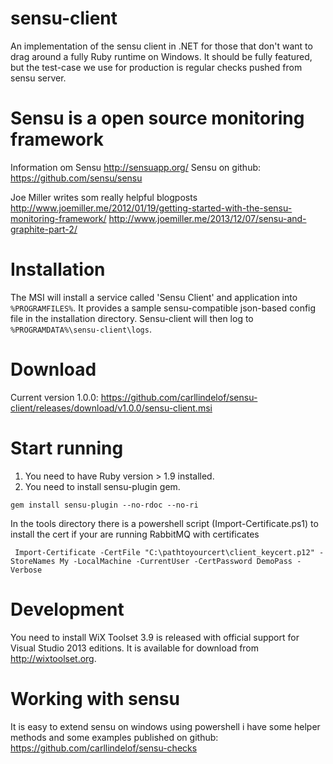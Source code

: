 sensu-client
================

An implementation of the sensu client in .NET for those that don't want to drag around a fully Ruby runtime on Windows. 
It should be fully featured, but the test-case we use for production is regular checks pushed from sensu server.

Sensu is a open source monitoring framework
============
Information om Sensu http://sensuapp.org/
Sensu on github: https://github.com/sensu/sensu

Joe Miller writes som really helpful blogposts
http://www.joemiller.me/2012/01/19/getting-started-with-the-sensu-monitoring-framework/
http://www.joemiller.me/2013/12/07/sensu-and-graphite-part-2/

Installation
============

The MSI will install a service called 'Sensu Client' and application into `%PROGRAMFILES%`. It provides a sample sensu-compatible json-based config file in the installation directory. Sensu-client will then log to `%PROGRAMDATA%\sensu-client\logs`.

Download
========

Current version 1.0.0:
https://github.com/carllindelof/sensu-client/releases/download/v1.0.0/sensu-client.msi

Start running
=============


1. You need to have Ruby version > 1.9 installed.
2. You need to install sensu-plugin gem.

`gem install sensu-plugin --no-rdoc --no-ri` 
 
In the tools directory there is a powershell script (Import-Certificate.ps1) to install the cert if your are running RabbitMQ with certificates

`
Import-Certificate -CertFile "C:\pathtoyourcert\client_keycert.p12" -StoreNames My -LocalMachine -CurrentUser -CertPassword DemoPass -Verbose`

Development
===========
You need to install WiX Toolset 3.9 is released with official support for Visual Studio 2013 editions. It is available for download from http://wixtoolset.org.

Working with sensu
==========

It is easy to extend sensu on windows using powershell i have some helper methods
and some examples published on github: https://github.com/carllindelof/sensu-checks

